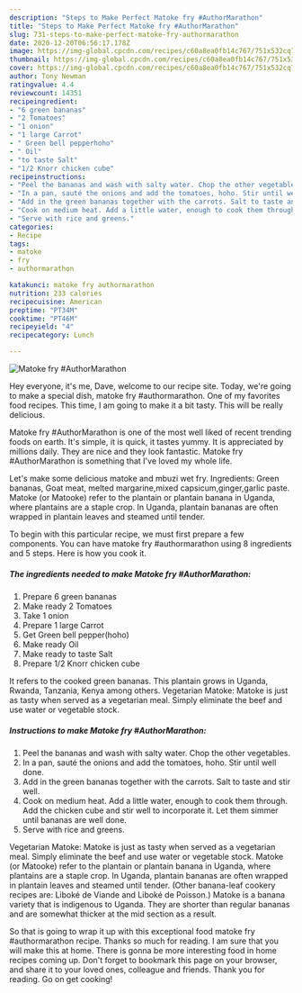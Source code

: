 ```yaml
---
description: "Steps to Make Perfect Matoke fry #AuthorMarathon"
title: "Steps to Make Perfect Matoke fry #AuthorMarathon"
slug: 731-steps-to-make-perfect-matoke-fry-authormarathon
date: 2020-12-20T06:56:17.178Z
image: https://img-global.cpcdn.com/recipes/c60a8ea0fb14c767/751x532cq70/matoke-fry-authormarathon-recipe-main-photo.jpg
thumbnail: https://img-global.cpcdn.com/recipes/c60a8ea0fb14c767/751x532cq70/matoke-fry-authormarathon-recipe-main-photo.jpg
cover: https://img-global.cpcdn.com/recipes/c60a8ea0fb14c767/751x532cq70/matoke-fry-authormarathon-recipe-main-photo.jpg
author: Tony Newman
ratingvalue: 4.4
reviewcount: 14351
recipeingredient:
- "6 green bananas"
- "2 Tomatoes"
- "1 onion"
- "1 large Carrot"
- " Green bell pepperhoho"
- " Oil"
- "to taste Salt"
- "1/2 Knorr chicken cube"
recipeinstructions:
- "Peel the bananas and wash with salty water. Chop the other vegetables."
- "In a pan, sauté the onions and add the tomatoes, hoho. Stir until well done."
- "Add in the green bananas together with the carrots. Salt to taste and stir well."
- "Cook on medium heat. Add a little water, enough to cook them through. Add the chicken cube and stir well to incorporate it. Let them simmer until bananas are well done."
- "Serve with rice and greens."
categories:
- Recipe
tags:
- matoke
- fry
- authormarathon

katakunci: matoke fry authormarathon 
nutrition: 233 calories
recipecuisine: American
preptime: "PT34M"
cooktime: "PT46M"
recipeyield: "4"
recipecategory: Lunch

---
```



![Matoke fry #AuthorMarathon](https://img-global.cpcdn.com/recipes/c60a8ea0fb14c767/751x532cq70/matoke-fry-authormarathon-recipe-main-photo.jpg)

Hey everyone, it's me, Dave, welcome to our recipe site. Today, we're going to make a special dish, matoke fry #authormarathon. One of my favorites food recipes. This time, I am going to make it a bit tasty. This will be really delicious.

Matoke fry #AuthorMarathon is one of the most well liked of recent trending foods on earth. It's simple, it is quick, it tastes yummy. It is appreciated by millions daily. They are nice and they look fantastic. Matoke fry #AuthorMarathon is something that I've loved my whole life.

Let&#39;s make some delicious matoke and mbuzi wet fry. Ingredients: Green bananas, Goat meat, melted margarine,mixed capsicum,ginger,garlic paste. Matoke (or Matooke) refer to the plantain or plantain banana in Uganda, where plantains are a staple crop. In Uganda, plantain bananas are often wrapped in plantain leaves and steamed until tender.


To begin with this particular recipe, we must first prepare a few components. You can have matoke fry #authormarathon using 8 ingredients and 5 steps. Here is how you cook it.

<!--inarticleads1-->

##### The ingredients needed to make Matoke fry #AuthorMarathon:

1. Prepare 6 green bananas
1. Make ready 2 Tomatoes
1. Take 1 onion
1. Prepare 1 large Carrot
1. Get  Green bell pepper(hoho)
1. Make ready  Oil
1. Make ready to taste Salt
1. Prepare 1/2 Knorr chicken cube


It refers to the cooked green bananas. This plantain grows in Uganda, Rwanda, Tanzania, Kenya among others. Vegetarian Matoke: Matoke is just as tasty when served as a vegetarian meal. Simply eliminate the beef and use water or vegetable stock. 

<!--inarticleads2-->

##### Instructions to make Matoke fry #AuthorMarathon:

1. Peel the bananas and wash with salty water. Chop the other vegetables.
1. In a pan, sauté the onions and add the tomatoes, hoho. Stir until well done.
1. Add in the green bananas together with the carrots. Salt to taste and stir well.
1. Cook on medium heat. Add a little water, enough to cook them through. Add the chicken cube and stir well to incorporate it. Let them simmer until bananas are well done.
1. Serve with rice and greens.


Vegetarian Matoke: Matoke is just as tasty when served as a vegetarian meal. Simply eliminate the beef and use water or vegetable stock. Matoke (or Matooke) refer to the plantain or plantain banana in Uganda, where plantains are a staple crop. In Uganda, plantain bananas are often wrapped in plantain leaves and steamed until tender. (Other banana-leaf cookery recipes are: Liboké de Viande and Liboké de Poisson.) Matoke is a banana variety that is indigenous to Uganda. They are shorter than regular bananas and are somewhat thicker at the mid section as a result. 

So that is going to wrap it up with this exceptional food matoke fry #authormarathon recipe. Thanks so much for reading. I am sure that you will make this at home. There is gonna be more interesting food in home recipes coming up. Don't forget to bookmark this page on your browser, and share it to your loved ones, colleague and friends. Thank you for reading. Go on get cooking!
